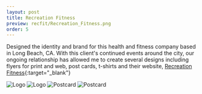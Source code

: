 ```yaml
---
layout: post
title: Recreation Fitness
preview: recfit/Recreation_Fitness.png
order: 5
---
```

Designed the identity and brand for this health and fitness company based in Long Beach, CA. With this client's continued events around the city, our ongoing relationship has allowed me to create several designs including flyers for print and web, post cards, t-shirts and their website, [Recreation Fitness](http://www.recreationfitness.com){:target="_blank"}

![Logo](Recreation_Fitness.png)
![Logo](RecFitSummerIcon.png)
![Postcard](RecFitSurfYoga.png)
![Postcard](RecFitSummerG.png)
